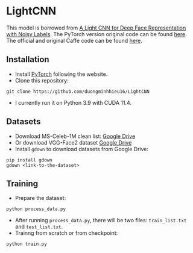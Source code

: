 # LightCNN
This model is borrowed from [A Light CNN for Deep Face Representation with Noisy Labels](https://arxiv.org/abs/1511.02683). The PyTorch version original code can be found [here](https://github.com/AlfredXiangWu/LightCNN). The official and original Caffe code can be found [here](https://github.com/AlfredXiangWu/face_verification_experiment).

## Installation
- Install [PyTorch](http://pytorch.org/) following the website.
- Clone this repository:
```Shell
git clone https://github.com/duongminhhieu16/LightCNN
```
- I currently run it on Python 3.9 with CUDA 11.4.

## Datasets
- Download MS-Celeb-1M clean list: [Google Drive](https://drive.google.com/file/d/0ByNaVHFekDPRbFg1YTNiMUxNYXc/view?usp=sharing)
- Or download VGG-Face2 dataset [Google Drive](https://drive.google.com/drive/folders/1pXrBWc_TisDqK7hEF2rOa4hGoeS-4A2E?usp=sharing)
- Install ```gdown``` to download datasets from Google Drive:
```Shell
pip install gdown
gdown <link-to-the-dataset>
```
## Training
- Prepare the dataset:
```Shell
python process_data.py
```
- After running ```process_data.py```, there will be two files: ```train_list.txt``` and ```test_list.txt```.
- Trainng from scratch or from checkpoint:
```Shell
python train.py
```
